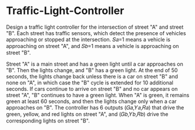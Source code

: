 # Traffic-Light-Controller
Design a traffic light controller for the intersection of street "A" and street "B". Each street has traffic sensors, which detect the presence of vehicles approaching or stopped at the intersection. 
𝑆𝑎=1 means a vehicle is approaching on street "A", and 
𝑆𝑏=1 means a vehicle is approaching on street "B".

Street "A" is a main street and has a green light until a car approaches on "B".
Then the lights change, and "B" has a green light.
At the end of 50 seconds, the lights change back unless there is a car on street "B" and none on "A", in which case the "B" cycle is extended for 10 additional seconds.
If cars continue to arrive on street "B" and no car appears on street "A", "B" continues to have a green light.
When "A" is green, it remains green at least 60 seconds, and then the lights change only when a car approaches on "B".
The controller has 6 outputs (𝐺𝑎,𝑌𝑎,𝑅𝑎) that drive the green, yellow, and red lights on street "A", and (𝐺𝑏,𝑌𝑏,𝑅𝑏) drive the corresponding lights on street "B".
